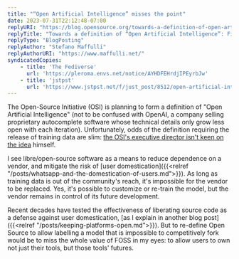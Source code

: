 ```yaml
---
title: "“Open Artificial Intelligence” misses the point"
date: 2023-07-31T22:12:48-07:00
replyURI: "https://blog.opensource.org/towards-a-definition-of-open-artificial-intelligence-first-meeting-recap/"
replyTitle: "Towards a definition of “Open Artificial Intelligence”: First meeting recap"
replyType: "BlogPosting"
replyAuthor: "Stefano Maffulli"
replyAuthorURI: "https://www.maffulli.net/"
syndicatedCopies:
    - title: 'The Fediverse'
      url: 'https://pleroma.envs.net/notice/AYHDFEHrdjIPEyrbJw'
    - title: 'jstpst'
      url: 'https://www.jstpst.net/f/just_post/8512/open-artificial-intelligence-misses-the-point'
---
```

The Open-Source Initiative (<abbr>OSI</abbr>) is planning to form a definition of "Open Artificial Intelligence" (not to be confused with OpenAI, a company selling proprietary autocomplete software whose technical details only grow less open with each iteration). Unfortunately, odds of the definition requiring the release of training data are slim: [the OSI's executive director isn't keen on the idea](https://social.opensource.org/@ed/110749197935118988) himself.

I see libre/open-source software as a means to reduce dependence on a vendor, and mitigate the risk of [user domestication]({{<relref "/posts/whatsapp-and-the-domestication-of-users.md">}}). As long as training data is out of the community's reach, it's impossible for the vendor to be replaced. Yes, it's possible to customize or re-train the model, but the vendor remains in control of its future development.

Recent decades have tested the effectiveness of liberating source code as a defense against user domestication, [as I explain in another blog post]({{<relref "/posts/keeping-platforms-open.md">}}). But to re-define Open Source to allow labelling a model that is impossible to competitively fork would be to miss the whole value of FOSS in my eyes: to allow users to own not just their tools, but those tools' futures.

